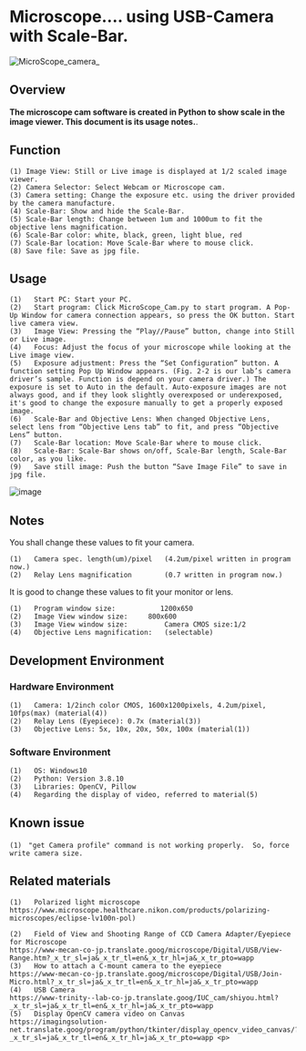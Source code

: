 # Microscope.... using USB-Camera  with Scale-Bar.
![MicroScope_camera_](https://user-images.githubusercontent.com/131073488/232638774-941036c1-b2d0-416e-9a37-8034ef27601f.jpg)


## Overview
**The microscope cam software is created in Python to show scale in the image viewer. This document is its usage notes.**. <p>
## Function
  ```
(1)	Image View: Still or Live image is displayed at 1/2 scaled image viewer.
(2)	Camera Selector: Select Webcam or Microscope cam.
(3)	Camera setting: Change the exposure etc. using the driver provided by the camera manufacture.
(4)	Scale-Bar: Show and hide the Scale-Bar.
(5)	Scale-Bar length: Change between 1um and 1000um to fit the objective lens magnification.
(6)	Scale-Bar color: white, black, green, light blue, red
(7)	Scale-Bar location: Move Scale-Bar where to mouse click.
(8)	Save file: Save as jpg file. 
  ```
## Usage
   ```
  (1)	Start PC: Start your PC.
  (2)	Start program: Click MicroScope_Cam.py to start program. A Pop-Up Window for camera connection appears, so press the OK button. Start live camera view.
  (3)	Image View: Pressing the “Play//Pause” button, change into Still or Live image.
  (4)	Focus: Adjust the focus of your microscope while looking at the Live image view.
  (5)	Exposure adjustment: Press the “Set Configuration” button. A function setting Pop Up Window appears. (Fig. 2-2 is our lab’s camera driver’s sample. Function is depend on your camera driver.) The exposure is set to Auto in the default. Auto-exposure images are not always good, and if they look slightly overexposed or underexposed, it's good to change the exposure manually to get a properly exposed image.
  (6)	Scale-Bar and Objective Lens: When changed Objective Lens, select lens from “Objective Lens tab” to fit, and press “Objective Lens” button.
  (7)	Scale-Bar location: Move Scale-Bar where to mouse click.
  (8)	Scale-Bar: Scale-Bar shows on/off, Scale-Bar length, Scale-Bar color, as you like.
  (9)	Save still image: Push the button “Save Image File” to save in jpg file.
  ```
![image](https://user-images.githubusercontent.com/131073488/233556724-e6c2a10e-677b-4085-80dd-c5d4ddb14891.png)

## Notes  
You shall change these values to fit your camera.<p>
  ```
  (1)	Camera spec. length(um)/pixel 	(4.2um/pixel written in program now.)
  (2)	Relay Lens magnification		(0.7 written in program now.)
  ```
It is good to change these values to fit your monitor or lens. <p>
  ```
  (1)	Program window size:		   1200x650
  (2)	Image View window size:	    800x600
  (3)	Image View window size: 		Camera CMOS size:1/2
  (4)	Objective Lens magnification:	(selectable)
  ```
  
## Development Environment
### Hardware Environment
  ```
  (1)	Camera: 1/2inch color CMOS, 1600x1200pixels, 4.2um/pixel, 10fps(max) (material(4))
  (2)	Relay Lens (Eyepiece): 0.7x (material(3))
  (3)	Objective Lens: 5x, 10x, 20x, 50x, 100x (material(1))
  ```
### Software Environment
  ```
  (1)	OS: Windows10
  (2)	Python: Version 3.8.10
  (3)	Libraries: OpenCV, Pillow
  (4)	Regarding the display of video, referred to material(5)
  ```
## Known issue
  ```
  (1)　"get Camera profile" command is not working properly.  So, force write camera size.
  ```
## Related materials
  ```
  (1)	Polarized light microscope
  https://www.microscope.healthcare.nikon.com/products/polarizing-microscopes/eclipse-lv100n-pol)
  
  (2)	Field of View and Shooting Range of CCD Camera Adapter/Eyepiece for Microscope
  https://www-mecan-co-jp.translate.goog/microscope/Digital/USB/View-Range.htm?_x_tr_sl=ja&_x_tr_tl=en&_x_tr_hl=ja&_x_tr_pto=wapp
  (3)	How to attach a C-mount camera to the eyepiece
  https://www-mecan-co-jp.translate.goog/microscope/Digital/USB/Join-Micro.html?_x_tr_sl=ja&_x_tr_tl=en&_x_tr_hl=ja&_x_tr_pto=wapp
  (4)	USB Camera
  https://www-trinity--lab-co-jp.translate.goog/IUC_cam/shiyou.html?_x_tr_sl=ja&_x_tr_tl=en&_x_tr_hl=ja&_x_tr_pto=wapp
  (5)	Display OpenCV camera video on Canvas
  https://imagingsolution-net.translate.goog/program/python/tkinter/display_opencv_video_canvas/?_x_tr_sl=ja&_x_tr_tl=en&_x_tr_hl=ja&_x_tr_pto=wapp <p>
   ```
